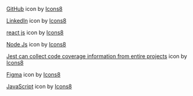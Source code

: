 <a target="_blank" href="https://icons8.com/icon/106562/github">GitHub</a> icon by <a target="_blank" href="https://icons8.com">Icons8</a>

<a target="_blank" href="https://icons8.com/icon/8808/linkedin">LinkedIn</a> icon by <a target="_blank" href="https://icons8.com">Icons8</a>

<a target="_blank" href="https://icons8.com/icon/122637/react">react js</a> icon by <a target="_blank" href="https://icons8.com">Icons8</a>

<a target="_blank" href="https://icons8.com/icon/FQlr_bFSqEdG/node-js">Node Js</a> icon by <a target="_blank" href="https://icons8.com">Icons8</a>

<a target="_blank" href="https://icons8.com/icon/WwpSBtoaopNz/jest-can-collect-code-coverage-information-from-entire-projects">Jest can collect code coverage information from entire projects</a> icon by <a target="_blank" href="https://icons8.com">Icons8</a>

<a target="_blank" href="https://icons8.com/icon/GflC6KLkdd0Y/figma">Figma</a> icon by <a target="_blank" href="https://icons8.com">Icons8</a>

<a target="_blank" href="https://icons8.com/icon/39853/javascript">JavaScript</a> icon by <a target="_blank" href="https://icons8.com">Icons8</a>